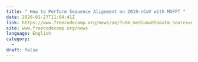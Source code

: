 ```yaml
---
title: " How to Perform Sequence Alignment on 2019-nCoV with MAFFT "
date: 2020-01-27T11:04:41Z
link: https://www.freecodecamp.org/news/se/?utm_medium=RSS&utm_source=news.12bit.vn
site: www.freecodecamp.org/news
language: English
category:
  -   
draft: false
---
```


